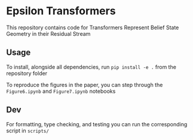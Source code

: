 # Epsilon Transformers

This repository contains code for Transformers Represent Belief State Geometry in their
Residual Stream

## Usage

To install, alongside all dependencies, run `pip install -e .` from the repository folder

To reproduce the figures in the paper, you can step through the `Figure6.ipynb` and `Figure7.ipynb` notebooks

## Dev

For formatting, type checking, and testing you can run the corresponding script in `scripts/`
